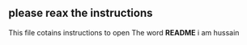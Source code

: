 ## please reax the instructions
This file cotains instructions to open
The word **README** 
i am hussain